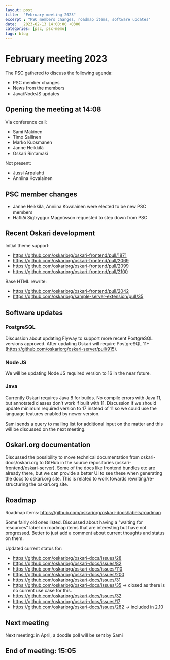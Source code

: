 ```yaml
---
layout: post
title:  "February meeting 2023"
excerpt : "PSC members changes, roadmap items, software updates"
date:   2023-02-13 14:00:00 +0300
categories: [psc, psc-memo]
tags: blog
---
```


# February meeting 2023

The PSC gathered to discuss the following agenda:

- PSC member changes
- News from the members
- Java/NodeJS updates

## Opening the meeting at 14:08

Via conference call:

- Sami Mäkinen
- Timo Sallinen
- Marko Kuosmanen
- Janne Heikkilä
- Oskari Rintamäki

Not present:

- Jussi Arpalahti
- Anniina Kovalainen

## PSC member changes

- Janne Heikkilä, Anniina Kovalainen were elected to be new PSC members
- Hafliði Sigtryggur Magnússon requested to step down from PSC

## Recent Oskari development

Initial theme support:
- https://github.com/oskariorg/oskari-frontend/pull/1871
- https://github.com/oskariorg/oskari-frontend/pull/2069
- https://github.com/oskariorg/oskari-frontend/pull/2099
- https://github.com/oskariorg/oskari-frontend/pull/2100

Base HTML rewrite:
- https://github.com/oskariorg/oskari-frontend/pull/2042
- https://github.com/oskariorg/sample-server-extension/pull/35

## Software updates

### PostgreSQL

Discussion about updating Flyway to support more recent PostgreSQL versions approved. After updating Oskari will require PostgreSQL 11+ (https://github.com/oskariorg/oskari-server/pull/915).

### Node JS

We will be updating Node JS required version to 16 in the near future.

### Java

Currently Oskari requires Java 8 for builds. No compile errors with Java 11, but annotated classes don't work if built with 11. Discussion if we should update minimum required version to 17 instead of 11 so we could use the language features enabled by newer version.

Sami sends a query to mailing list for additional input on the matter and this will be discussed on the next meeting.

## Oskari.org documentation

Discussed the possibility to move technical documentation from oskari-docs/oskari.org to GitHub in the source repositories (oskari-frontend/oskari-server). Some of the docs like frontend bundles etc are already there, but we can provide a better UI to see these when generating the docs to oskari.org site. This is related to work towards rewriting/re-structuring the oskari.org site.

## Roadmap

Roadmap items: https://github.com/oskariorg/oskari-docs/labels/roadmap

Some fairly old ones listed. Discussed about having a "waiting for resources" label on roadmap items that are interesting but have not progressed. Better to just add a comment about current thoughts and status on them.

Updated current status for:
- https://github.com/oskariorg/oskari-docs/issues/28
- https://github.com/oskariorg/oskari-docs/issues/82
- https://github.com/oskariorg/oskari-docs/issues/110
- https://github.com/oskariorg/oskari-docs/issues/200
- https://github.com/oskariorg/oskari-docs/issues/31
- https://github.com/oskariorg/oskari-docs/issues/35 -> closed as there is no current use case for this.
- https://github.com/oskariorg/oskari-docs/issues/32
- https://github.com/oskariorg/oskari-docs/issues/17
- https://github.com/oskariorg/oskari-docs/issues/282 -> included in 2.10

## Next meeting

Next meeting: in April, a doodle poll will be sent by Sami

## End of meeting: 15:05
